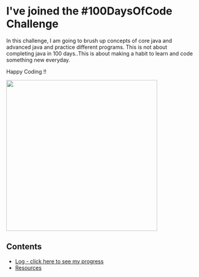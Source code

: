 # I've joined the #100DaysOfCode Challenge
In this challenge, I am going to brush up concepts of core java and advanced java and practice different programs.
This is not about completing java in 100 days..This is about making a habit to learn and code something new everyday.

Happy Coding !!

<img src="https://devblogs.microsoft.com/visualstudio/wp-content/uploads/sites/4/2019/02/bulk.gen_.getter.setter.gif" height =400>

</br>

## Contents

* [Log - click here to see my progress](log.md)
* [Resources](resources.md)


